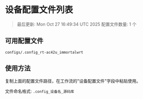 # 设备配置文件列表

> 最后更新: Mon Oct 27 16:49:34 UTC 2025
> 配置文件数量: 1 个

## 可用配置文件

```
configs/.config_rt-ac42u_immortalwrt
```

## 使用方法

复制上面的配置文件路径，在工作流的"设备配置文件"字段中粘贴使用。

文件命名格式: `.config_设备名_源码库`
